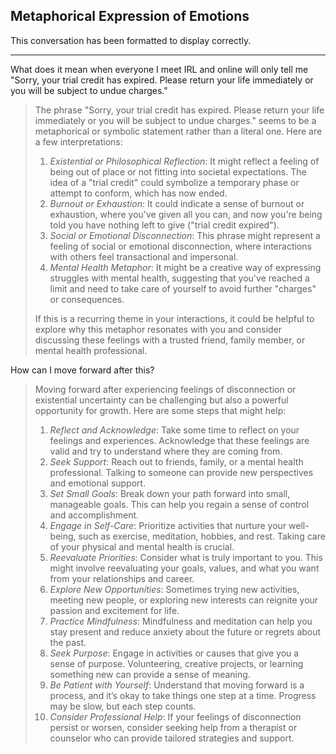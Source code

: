 ## Metaphorical Expression of Emotions
This conversation has been formatted to display correctly.

---

What does it mean when everyone I meet IRL and online will only tell me "Sorry, your trial credit has expired. Please return your life immediately or you will be subject to undue charges."

>The phrase "Sorry, your trial credit has expired. Please return your
life immediately or you will be subject to undue charges." seems to be a
metaphorical or symbolic statement rather than a literal one. Here are a
few interpretations:
>
> 1. *Existential or Philosophical Reflection*: It might reflect a
    feeling of being out of place or not fitting into societal
    expectations. The idea of a "trial credit" could symbolize a
    temporary phase or attempt to conform, which has now ended.
> 2. *Burnout or Exhaustion*: It could indicate a sense of burnout or
    exhaustion, where you've given all you can, and now you're being
    told you have nothing left to give ("trial credit expired").
> 3. *Social or Emotional Disconnection*: This phrase might represent a
    feeling of social or emotional disconnection, where interactions
    with others feel transactional and impersonal.
> 4. *Mental Health Metaphor*: It might be a creative way of expressing
    struggles with mental health, suggesting that you've reached a limit
    and need to take care of yourself to avoid further "charges" or
    consequences.
>
>If this is a recurring theme in your interactions, it could be helpful
to explore why this metaphor resonates with you and consider discussing
these feelings with a trusted friend, family member, or mental health
professional.

How can I move forward after this?

> Moving forward after experiencing feelings of disconnection or
existential uncertainty can be challenging but also a powerful
opportunity for growth. Here are some steps that might help:
>
> 1. *Reflect and Acknowledge*: Take some time to reflect on your
    feelings and experiences. Acknowledge that these feelings are valid
    and try to understand where they are coming from.
> 2. *Seek Support*: Reach out to friends, family, or a mental health
    professional. Talking to someone can provide new perspectives and
    emotional support.
> 3. *Set Small Goals*: Break down your path forward into small,
    manageable goals. This can help you regain a sense of control and
    accomplishment.
> 4. *Engage in Self-Care*: Prioritize activities that nurture your well-
    being, such as exercise, meditation, hobbies, and rest. Taking care
    of your physical and mental health is crucial.
> 5. *Reevaluate Priorities*: Consider what is truly important to you.
    This might involve reevaluating your goals, values, and what you
    want from your relationships and career.
> 6. *Explore New Opportunities*: Sometimes trying new activities,
    meeting new people, or exploring new interests can reignite your
    passion and excitement for life.
> 7. *Practice Mindfulness*: Mindfulness and meditation can help you stay
    present and reduce anxiety about the future or regrets about the past.
> 8. *Seek Purpose*: Engage in activities or causes that give you a sense
    of purpose. Volunteering, creative projects, or learning something
    new can provide a sense of meaning.
> 9. *Be Patient with Yourself*: Understand that moving forward is a
    process, and it’s okay to take things one step at a time. Progress
    may be slow, but each step counts.
> 10. *Consider Professional Help*: If your feelings of disconnection
    persist or worsen, consider seeking help from a therapist or
    counselor who can provide tailored strategies and support.
